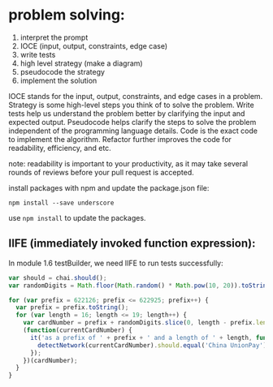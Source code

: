 # problem solving:

1. interpret the prompt
2. IOCE (input, output, constraints, edge case)
3. write tests
4. high level strategy (make a diagram)
5. pseudocode the strategy
6. implement the solution

IOCE stands for the input, output, constraints, and edge cases in a problem. 
Strategy is some high-level steps you think of to solve the problem. 
Write tests help us understand the problem better by clarifying the input and expected output. 
Pseudocode helps clarify the steps to solve the problem independent of the programming language details. 
Code is the exact code to implement the algorithm. 
Refactor further improves the code for readability, efficiency, and etc.

note: readability is important to your productivity, as it may take several rounds of reviews before your pull request is accepted. 

install packages with npm and update the package.json file:

```
npm install --save underscore
```

use `npm install` to update the packages.

## IIFE (immediately invoked function expression):

In module 1.6 testBuilder, we need IIFE to run tests successfully:

```Javascript
var should = chai.should();
var randomDigits = Math.floor(Math.random() * Math.pow(10, 20)).toString();

for (var prefix = 622126; prefix <= 622925; prefix++) {
  var prefix = prefix.toString();
  for (var length = 16; length <= 19; length++) {
    var cardNumber = prefix + randomDigits.slice(0, length - prefix.length);
    (function(currentCardNumber) {
      it('as a prefix of ' + prefix + ' and a length of ' + length, function () {
        detectNetwork(currentCardNumber).should.equal('China UnionPay');
      });
    })(cardNumber);
  }
}
```







